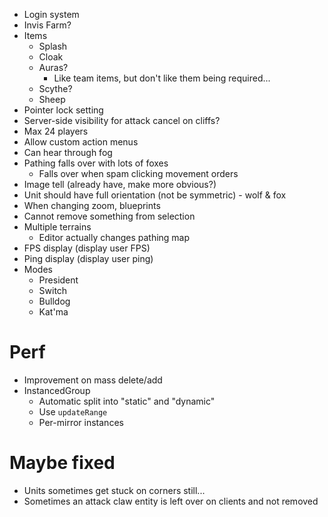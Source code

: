 - Login system
- Invis Farm?
- Items
  - Splash
  - Cloak
  - Auras?
    - Like team items, but don't like them being required...
  - Scythe?
  - Sheep
- Pointer lock setting
- Server-side visibility for attack cancel on cliffs?
- Max 24 players
- Allow custom action menus
- Can hear through fog
- Pathing falls over with lots of foxes
  - Falls over when spam clicking movement orders
- Image tell (already have, make more obvious?)
- Unit should have full orientation (not be symmetric) - wolf & fox
- When changing zoom, blueprints
- Cannot remove something from selection
- Multiple terrains
  - Editor actually changes pathing map
- FPS display (display user FPS)
- Ping display (display user ping)
- Modes
  - President
  - Switch
  - Bulldog
  - Kat'ma

# Perf

- Improvement on mass delete/add
- InstancedGroup
  - Automatic split into "static" and "dynamic"
  - Use `updateRange`
  - Per-mirror instances

# Maybe fixed

- Units sometimes get stuck on corners still...
- Sometimes an attack claw entity is left over on clients and not removed

